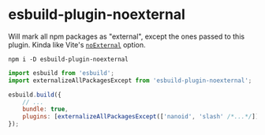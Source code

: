 # esbuild-plugin-noexternal

Will mark all npm packages as "external", except the ones passed to this plugin. Kinda like Vite's [`noExternal`](https://vitejs.dev/config/ssr-options.html#ssr-noexternal) option.

```
npm i -D esbuild-plugin-noexternal
```

```js
import esbuild from 'esbuild';
import externalizeAllPackagesExcept from 'esbuild-plugin-noexternal';

esbuild.build({
	// ...
	bundle: true,
	plugins: [externalizeAllPackagesExcept(['nanoid', 'slash' /*...*/])],
});
```
